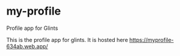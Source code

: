 # my-profile
Profile app for Glints

This is the profile app for glints. It is hosted here https://myprofile-634ab.web.app/
